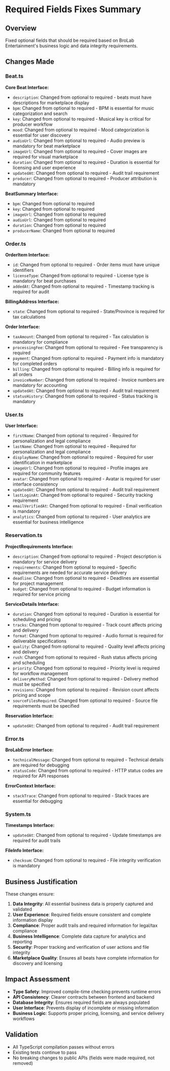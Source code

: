 # Required Fields Fixes Summary

## Overview

Fixed optional fields that should be required based on BroLab Entertainment's business logic and data integrity requirements.

## Changes Made

### Beat.ts

**Core Beat Interface:**

- `description`: Changed from optional to required - beats must have descriptions for marketplace display
- `bpm`: Changed from optional to required - BPM is essential for music categorization and search
- `key`: Changed from optional to required - Musical key is critical for producer workflow
- `mood`: Changed from optional to required - Mood categorization is essential for user discovery
- `audioUrl`: Changed from optional to required - Audio preview is mandatory for beat marketplace
- `imageUrl`: Changed from optional to required - Cover images are required for visual marketplace
- `duration`: Changed from optional to required - Duration is essential for licensing and user experience
- `updatedAt`: Changed from optional to required - Audit trail requirement
- `producer`: Changed from optional to required - Producer attribution is mandatory

**BeatSummary Interface:**

- `bpm`: Changed from optional to required
- `key`: Changed from optional to required
- `imageUrl`: Changed from optional to required
- `audioUrl`: Changed from optional to required
- `duration`: Changed from optional to required
- `producerName`: Changed from optional to required

### Order.ts

**OrderItem Interface:**

- `id`: Changed from optional to required - Order items must have unique identifiers
- `licenseType`: Changed from optional to required - License type is mandatory for beat purchases
- `addedAt`: Changed from optional to required - Timestamp tracking is required for audit

**BillingAddress Interface:**

- `state`: Changed from optional to required - State/Province is required for tax calculations

**Order Interface:**

- `taxAmount`: Changed from optional to required - Tax calculation is mandatory for compliance
- `processingFee`: Changed from optional to required - Fee transparency is required
- `payment`: Changed from optional to required - Payment info is mandatory for completed orders
- `billing`: Changed from optional to required - Billing info is required for all orders
- `invoiceNumber`: Changed from optional to required - Invoice numbers are mandatory for accounting
- `updatedAt`: Changed from optional to required - Audit trail requirement
- `statusHistory`: Changed from optional to required - Status tracking is mandatory

### User.ts

**User Interface:**

- `firstName`: Changed from optional to required - Required for personalization and legal compliance
- `lastName`: Changed from optional to required - Required for personalization and legal compliance
- `displayName`: Changed from optional to required - Required for user identification in marketplace
- `imageUrl`: Changed from optional to required - Profile images are required for community features
- `avatar`: Changed from optional to required - Avatar is required for user interface consistency
- `updatedAt`: Changed from optional to required - Audit trail requirement
- `lastLoginAt`: Changed from optional to required - Security tracking requirement
- `emailVerifiedAt`: Changed from optional to required - Email verification is mandatory
- `analytics`: Changed from optional to required - User analytics are essential for business intelligence

### Reservation.ts

**ProjectRequirements Interface:**

- `description`: Changed from optional to required - Project description is mandatory for service delivery
- `requirements`: Changed from optional to required - Specific requirements are needed for accurate service delivery
- `deadline`: Changed from optional to required - Deadlines are essential for project management
- `budget`: Changed from optional to required - Budget information is required for service pricing

**ServiceDetails Interface:**

- `duration`: Changed from optional to required - Duration is essential for scheduling and pricing
- `tracks`: Changed from optional to required - Track count affects pricing and delivery
- `format`: Changed from optional to required - Audio format is required for deliverable specifications
- `quality`: Changed from optional to required - Quality level affects pricing and delivery
- `rush`: Changed from optional to required - Rush status affects pricing and scheduling
- `priority`: Changed from optional to required - Priority level is required for workflow management
- `deliveryMethod`: Changed from optional to required - Delivery method must be specified
- `revisions`: Changed from optional to required - Revision count affects pricing and scope
- `sourceFilesRequired`: Changed from optional to required - Source file requirements must be specified

**Reservation Interface:**

- `updatedAt`: Changed from optional to required - Audit trail requirement

### Error.ts

**BroLabError Interface:**

- `technicalMessage`: Changed from optional to required - Technical details are required for debugging
- `statusCode`: Changed from optional to required - HTTP status codes are required for API responses

**ErrorContext Interface:**

- `stackTrace`: Changed from optional to required - Stack traces are essential for debugging

### System.ts

**Timestamps Interface:**

- `updatedAt`: Changed from optional to required - Update timestamps are required for audit trails

**FileInfo Interface:**

- `checksum`: Changed from optional to required - File integrity verification is mandatory

## Business Justification

These changes ensure:

1. **Data Integrity**: All essential business data is properly captured and validated
2. **User Experience**: Required fields ensure consistent and complete information display
3. **Compliance**: Proper audit trails and required information for legal/tax compliance
4. **Business Intelligence**: Complete data capture for analytics and reporting
5. **Security**: Proper tracking and verification of user actions and file integrity
6. **Marketplace Quality**: Ensures all beats have complete information for discovery and licensing

## Impact Assessment

- **Type Safety**: Improved compile-time checking prevents runtime errors
- **API Consistency**: Clearer contracts between frontend and backend
- **Database Integrity**: Ensures required fields are always populated
- **User Interface**: Prevents display of incomplete or missing information
- **Business Logic**: Supports proper pricing, licensing, and service delivery workflows

## Validation

- All TypeScript compilation passes without errors
- Existing tests continue to pass
- No breaking changes to public APIs (fields were made required, not removed)
